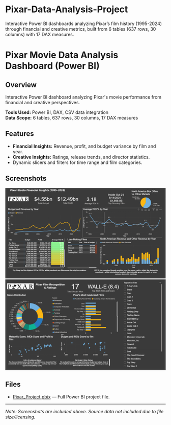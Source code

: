 # Pixar-Data-Analysis-Project
Interactive Power BI dashboards analyzing Pixar’s film history (1995-2024) through financial and creative metrics, built from 6 tables (637 rows, 30 columns) with 17 DAX measures.
# Pixar Movie Data Analysis Dashboard (Power BI)

## Overview
Interactive Power BI dashboard analyzing Pixar's movie performance from financial and creative perspectives.

**Tools Used:** Power BI, DAX, CSV data integration  
**Data Scope:** 6 tables, 637 rows, 30 columns, 17 DAX measures

## Features
- **Financial Insights:** Revenue, profit, and budget variance by film and year.
- **Creative Insights:** Ratings, release trends, and director statistics.
- Dynamic slicers and filters for time range and film categories.

## Screenshots
![Financial Dashboard](Pixar_Financial_Dashboard.png)
![Creative Dashboard](Pixar_Creative_Dashboard.png)

## Files
- [Pixar_Project.pbix](Pixar_Project.pbix) — Full Power BI project file.


---
*Note: Screenshots are included above. Source data not included due to file size/licensing.*


